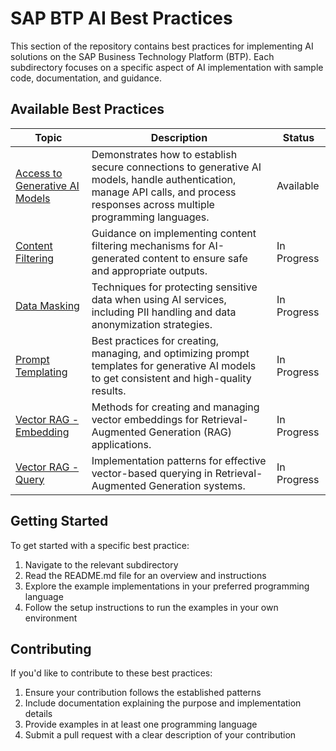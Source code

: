 # SAP BTP AI Best Practices

This section of the repository contains best practices for implementing AI solutions on the SAP Business Technology Platform (BTP). Each subdirectory focuses on a specific aspect of AI implementation with sample code, documentation, and guidance.

## Available Best Practices

| Topic                                                               | Description                                                                                                                                                                     | Status      |
| ------------------------------------------------------------------- | ------------------------------------------------------------------------------------------------------------------------------------------------------------------------------- | ----------- |
| [Access to Generative AI Models](./access-to-generative-ai-models/) | Demonstrates how to establish secure connections to generative AI models, handle authentication, manage API calls, and process responses across multiple programming languages. | Available   |
| [Content Filtering](./content-filtering/)                           | Guidance on implementing content filtering mechanisms for AI-generated content to ensure safe and appropriate outputs.                                                          | In Progress |
| [Data Masking](./data-masking/)                                     | Techniques for protecting sensitive data when using AI services, including PII handling and data anonymization strategies.                                                      | In Progress |
| [Prompt Templating](./prompt-templating/)                           | Best practices for creating, managing, and optimizing prompt templates for generative AI models to get consistent and high-quality results.                                     | In Progress |
| [Vector RAG - Embedding](./vector-rag-embedding/)                   | Methods for creating and managing vector embeddings for Retrieval-Augmented Generation (RAG) applications.                                                                      | In Progress |
| [Vector RAG - Query](./vector-rag-query/)                           | Implementation patterns for effective vector-based querying in Retrieval-Augmented Generation systems.                                                                          | In Progress |

## Getting Started

To get started with a specific best practice:

1. Navigate to the relevant subdirectory
2. Read the README.md file for an overview and instructions
3. Explore the example implementations in your preferred programming language
4. Follow the setup instructions to run the examples in your own environment

## Contributing

If you'd like to contribute to these best practices:

1. Ensure your contribution follows the established patterns
2. Include documentation explaining the purpose and implementation details
3. Provide examples in at least one programming language
4. Submit a pull request with a clear description of your contribution
